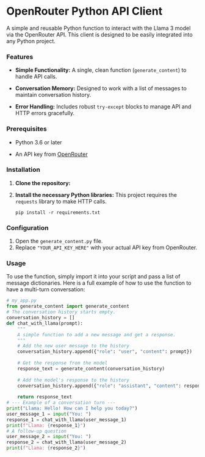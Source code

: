 # OpenRouter Python API Client

A simple and reusable Python function to interact with the Llama 3 model via the OpenRouter API. This client is designed to be easily integrated into any Python project.

### Features

* **Simple Functionality:** A single, clean function (`generate_content`) to handle API calls.

* **Conversation Memory:** Designed to work with a list of messages to maintain conversation history.

* **Error Handling:** Includes robust `try-except` blocks to manage API and HTTP errors gracefully.

### Prerequisites

* Python 3.6 or later

* An API key from [OpenRouter](https://openrouter.ai/)

### Installation

1.  **Clone the repository:**

2.  **Install the necessary Python libraries:**
    This project requires the `requests` library to make HTTP calls.

    ```
    pip install -r requirements.txt
    ```
### Configuration
1.  Open the `generate_content.py` file.
2.  Replace `"YOUR_API_KEY_HERE"` with your actual API key from OpenRouter.
### Usage
To use the function, simply import it into your script and pass a list of message dictionaries.
Here is a full example of how to use the function to have a multi-turn conversation:
```python
# my_app.py
from generate_content import generate_content
# The conversation history starts empty.
conversation_history = []
def chat_with_llama(prompt):
    """
    A simple function to add a new message and get a response.
    """
    # Add the new user message to the history
    conversation_history.append({"role": "user", "content": prompt})
    
    # Get the response from the model
    response_text = generate_content(conversation_history)
    
    # Add the model's response to the history
    conversation_history.append({"role": "assistant", "content": response_text})
    
    return response_text
# --- Example of a conversation turn ---
print("Llama: Hello! How can I help you today?")
user_message_1 = input("You: ")
response_1 = chat_with_llama(user_message_1)
print(f"Llama: {response_1}")
# A follow-up question
user_message_2 = input("You: ")
response_2 = chat_with_llama(user_message_2)
print(f"Llama: {response_2}")
```
